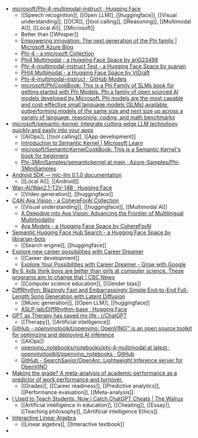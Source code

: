 - [microsoft/Phi-4-multimodal-instruct · Hugging Face](https://huggingface.co/microsoft/Phi-4-multimodal-instruct)
	- [[Speech recognition]], [[Open LLM]], [[huggingface]], [[Visual understanding]], [[OCR]], [[tool calling]], [[Reasoning]], [[Multimodal AI]], [[Local AI]], [[Microsoft]]
	- Better than [[Whisper]]
	- [Empowering innovation: The next generation of the Phi family | Microsoft Azure Blog](https://azure.microsoft.com/en-us/blog/empowering-innovation-the-next-generation-of-the-phi-family/)
	- [Phi-4 - a microsoft Collection](https://huggingface.co/collections/microsoft/phi-4-677e9380e514feb5577a40e4)
	- [Phi4 Multimodal - a Hugging Face Space by ariG23498](https://huggingface.co/spaces/ariG23498/phi4-multimodal)
	- [Phi-4-multimodal-instruct Test - a Hugging Face Space by suanan](https://huggingface.co/spaces/suanan/Phi-4-multimodal-instruct_test)
	- [PHI4 Multimodal - a Hugging Face Space by VIDraft](https://huggingface.co/spaces/VIDraft/PHI4-Multimodal)
	- [Phi-4-multimodal-instruct · GitHub Models](https://github.com/marketplace/models/azureml/Phi-4-multimodal-instruct/playground)
	- [microsoft/PhiCookBook: This is a Phi Family of SLMs book for getting started with Phi Models. Phi a family of open sourced AI models developed by Microsoft. Phi models are the most capable and cost-effective small language models (SLMs) available, outperforming models of the same size and next size up across a variety of language, reasoning, coding, and math benchmarks](https://github.com/microsoft/PhiCookBook)
- [microsoft/semantic-kernel: Integrate cutting-edge LLM technology quickly and easily into your apps](https://github.com/microsoft/semantic-kernel?tab=readme-ov-file)
	- [[AIOps]], [[tool calling]], [[App development]]
	- [Introduction to Semantic Kernel | Microsoft Learn](https://learn.microsoft.com/en-us/semantic-kernel/overview/)
	- [microsoft/SemanticKernelCookBook: This is a Semantic Kernel's book for beginners](https://github.com/microsoft/SemanticKernelCookBook?WT.mc_id=aiml-138114-kinfeylo)
	- [Phi-3MiniSamples/semantickernel at main · Azure-Samples/Phi-3MiniSamples](https://github.com/Azure-Samples/Phi-3MiniSamples/tree/main/semantickernel?WT.mc_id=aiml-138114-kinfeylo)
- [Android SDK — mlc-llm 0.1.0 documentation](https://llm.mlc.ai/docs/deploy/android.html?ref=nerdschalk.com)
	- [[Local AI]], [[Android]]
- [Wan-AI/Wan2.1-T2V-14B · Hugging Face](https://huggingface.co/Wan-AI/Wan2.1-T2V-14B)
	- [[Video generation]], [[huggingface]]
- [C4AI Aya Vision - a CohereForAI Collection](https://huggingface.co/collections/CohereForAI/c4ai-aya-vision-67c4ccd395ca064308ee1484)
	- [[Visual understanding]], [[huggingface]], [[Multimodal AI]]
	- [A Deepdive into Aya Vision: Advancing the Frontier of Multilingual Multimodality](https://huggingface.co/blog/aya-vision)
	- [Aya Models - a Hugging Face Space by CohereForAI](https://huggingface.co/spaces/CohereForAI/aya_expanse)
- [Semantic Hugging Face Hub Search - a Hugging Face Space by librarian-bots](https://huggingface.co/spaces/librarian-bots/huggingface-semantic-search)
	- [[Search engine]], [[huggingface]]
- [Explore new career possibilities with Career Dreamer](https://blog.google/outreach-initiatives/grow-with-google/a-new-experiment-to-help-people-explore-more-career-possibilities/)
	- [[Career development]]
	- [Explore Your Possibilities with Career Dreamer - Grow with Google](https://grow.google/career-dreamer/)
- [By 6, kids think boys are better than girls at computer science. These programs aim to change that | CBC News](https://www.cbc.ca/news/canada/compsci-girls-stem-1.7473378?cmp=rss)
	- [[Computer science education]], [[Gender bias]]
- [DiffRhythm: Blazingly Fast and Embarrassingly Simple End-to-End Full-Length Song Generation with Latent Diffusion](https://aslp-lab.github.io/DiffRhythm.github.io/)
	- [[Music generation]], [[Open LLM]], [[huggingface]]
	- [ASLP-lab/DiffRhythm-base · Hugging Face](https://huggingface.co/ASLP-lab/DiffRhythm-base)
- [GPT as Therapy has saved my life : r/ChatGPT](https://www.reddit.com/r/ChatGPT/comments/1j32qcx/gpt_as_therapy_has_saved_my_life/)
	- [[Therapy]], [[Artificial intelligence]]
- [GitHub - openvinotoolkit/openvino: OpenVINO™ is an open source toolkit for optimizing and deploying AI inference](https://github.com/openvinotoolkit/openvino)
	- [[AIOps]]
	- [openvino_notebooks/notebooks/phi-4-multimodal at latest · openvinotoolkit/openvino_notebooks · GitHub](https://github.com/openvinotoolkit/openvino_notebooks/tree/latest/notebooks/phi-4-multimodal)
	- [GitHub - SearchSavior/OpenArc: Lightweight Inference server for OpenVINO](https://github.com/SearchSavior/OpenArc?tab=readme-ov-file)
- [Making the grade? A meta-analysis of academic performance as a predictor of work performance and turnover.](https://psycnet.apa.org/record/2025-18160-001)
	- [[Grades]], [[Career readiness]], [[Predictive analytics]], [[Performance evaluation]], [[Meta-analysis]]
- [I Used to Teach Students. Now I Catch ChatGPT Cheats | The Walrus](https://thewalrus.ca/i-used-to-teach-students-now-i-catch-chatgpt-cheats/)
	- [[Artificial intelligence in education]], [[Cheating]], [[Essay]], [[Teaching philosophy]], [[Artificial intelligence Ethics]]
- [Interactive Linear Algebra](https://personal.math.ubc.ca/~tbjw/ila/index.html)
	- [[Linear algebra]], [[Interactive textbook]]
-